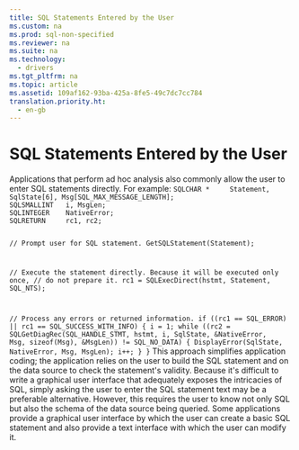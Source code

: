 ```yaml
---
title: SQL Statements Entered by the User
ms.custom: na
ms.prod: sql-non-specified
ms.reviewer: na
ms.suite: na
ms.technology: 
  - drivers
ms.tgt_pltfrm: na
ms.topic: article
ms.assetid: 109af162-93ba-425a-8fe5-49c7dc7cc784
translation.priority.ht: 
  - en-gb
---
```

# SQL Statements Entered by the User
<?xml version="1.0" encoding="utf-8"?>
<developerReferenceWithoutSyntaxDocument xmlns="http://ddue.schemas.microsoft.com/authoring/2003/5" xmlns:xlink="http://www.w3.org/1999/xlink" xmlns:xsi="http://www.w3.org/2001/XMLSchema-instance" xsi:schemaLocation="http://ddue.schemas.microsoft.com/authoring/2003/5 http://dduestorage.blob.core.windows.net/ddueschema/developer.xsd">
  <introduction>
    <para>Applications that perform ad hoc analysis also commonly allow the user to enter SQL statements directly. For example:</para>
    <code>SQLCHAR *     Statement, SqlState[6], Msg[SQL_MAX_MESSAGE_LENGTH];
SQLSMALLINT   i, MsgLen;
SQLINTEGER    NativeError;
SQLRETURN     rc1, rc2;

// Prompt user for SQL statement.
GetSQLStatement(Statement);

// Execute the statement directly. Because it will be executed only once,
// do not prepare it.
rc1 = SQLExecDirect(hstmt, Statement, SQL_NTS);

// Process any errors or returned information.
if ((rc1 == SQL_ERROR) || rc1 == SQL_SUCCESS_WITH_INFO) {
   i = 1;
   while ((rc2 = SQLGetDiagRec(SQL_HANDLE_STMT, hstmt, i, SqlState, &amp;NativeError,
         Msg, sizeof(Msg), &amp;MsgLen)) != SQL_NO_DATA) {
      DisplayError(SqlState, NativeError, Msg, MsgLen);
      i++;
   }
}</code>
    <para>This approach simplifies application coding; the application relies on the user to build the SQL statement and on the data source to check the statement's validity. Because it's difficult to write a graphical user interface that adequately exposes the intricacies of SQL, simply asking the user to enter the SQL statement text may be a preferable alternative. However, this requires the user to know not only SQL but also the schema of the data source being queried. Some applications provide a graphical user interface by which the user can create a basic SQL statement and also provide a text interface with which the user can modify it.</para>
  </introduction>
  <relatedTopics />
</developerReferenceWithoutSyntaxDocument>